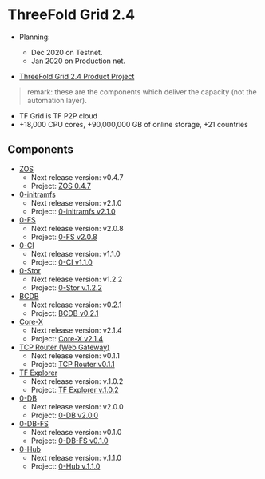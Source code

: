 # ThreeFold Grid 2.4

- Planning: 
  - Dec 2020 on Testnet.
  - Jan 2020 on Production net.

- [ThreeFold Grid 2.4 Product Project](https://github.com/orgs/threefoldtech/projects/118)

> remark: these are the components which deliver the capacity (not the automation layer).

- TF Grid is TF P2P cloud
- +18,000 CPU cores, +90,000,000 GB of online storage, +21 countries

## Components

- [ZOS](https://github.com/threefoldtech/zos) 
  - Next release version: v0.4.7
  - Project: [ZOS 0.4.7](https://github.com/threefoldtech/zos/projects/2)
- [0-initramfs](https://github.com/threefoldtech/0-initramfs) 
  - Next release version: v2.1.0
  - Project: [0-initramfs v2.1.0](https://github.com/threefoldtech/0-initramfs/projects/1)
- [0-FS](https://github.com/threefoldtech/0-fs) 
  - Next release version: v2.0.8
  - Project: [0-FS v2.0.8](https://github.com/threefoldtech/0-fs/projects/1)
- [0-CI](https://github.com/threefoldtech/zeroCI) 
  - Next release version: v1.1.0
  - Project: [0-CI v1.1.0](https://github.com/threefoldtech/zeroCI/projects/1)
- [0-Stor](https://github.com/threefoldtech/0-stor) 
  - Next release version: v1.2.2
  - Project: [0-Stor v.1.2.2](https://github.com/threefoldtech/0-stor/projects/1)
- [BCDB](https://github.com/threefoldtech/bcdb) 
  - Next release version: v0.2.1
  - Project: [BCDB v0.2.1](https://github.com/threefoldtech/bcdb/projects/1)
- [Core-X](https://github.com/threefoldtech/corex) 
  - Next release version: v2.1.4
  - Project: [Core-X v2.1.4](https://github.com/threefoldtech/corex/projects/1)
- [TCP Router (Web Gateway)](https://github.com/threefoldtech/tcprouter) 
  - Next release version: v0.1.1
  - Project: [TCP Router v0.1.1](https://github.com/threefoldtech/tcprouter/projects/1)
- [TF Explorer](https://github.com/threefoldtech/nodes-explorer) 
  - Next release version: v.1.0.2
  - Project: [TF Explorer v.1.0.2](https://github.com/threefoldtech/nodes-explorer/projects/1)
- [0-DB](https://github.com/threefoldtech/0-db)
  - Next release version: v2.0.0
  - Project: [0-DB v2.0.0](https://github.com/threefoldtech/0-db/projects/1)
- [0-DB-FS](https://github.com/threefoldtech/0-DB-FS)
  - Next release version: v0.1.0
  - Project: [0-DB-FS v0.1.0](https://github.com/threefoldtech/0-db-fs/projects/1)
- [0-Hub](https://github.com/threefoldtech/0-hub)
  - Next release version: v.1.1.0
  - Project: [0-Hub v.1.1.0](https://github.com/threefoldtech/0-hub/projects/1)
